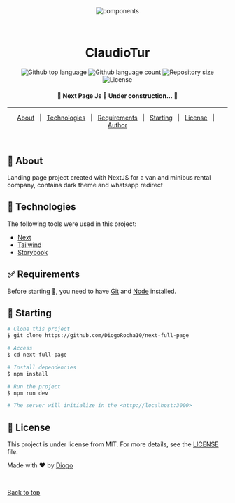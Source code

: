 <div align="center" id="top"> 
  <img src="./.github/app.gif" alt="components" />

&#xa0;

</div>

<h1 align="center">ClaudioTur</h1>

<p align="center">
  <img alt="Github top language" src="https://img.shields.io/github/languages/top/DiogoRocha10/next-full-page?color=56BEB8">

  <img alt="Github language count" src="https://img.shields.io/github/languages/count/DiogoRocha10/next-full-page?color=56BEB8">

  <img alt="Repository size" src="https://img.shields.io/github/repo-size/DiogoRocha10/next-full-page?color=56BEB8">

  <img alt="License" src="https://img.shields.io/github/license/DiogoRocha10/next-full-page?color=56BEB8">

</p>

<Status>

<h4 align="center">
	🚧  Next Page Js 🚀 Under construction...  🚧
</h4>

<hr>

<p align="center">
  <a href="#dart-about">About</a> &#xa0; | &#xa0; 
  <a href="#rocket-technologies">Technologies</a> &#xa0; | &#xa0;
  <a href="#white_check_mark-requirements">Requirements</a> &#xa0; | &#xa0;
  <a href="#checkered_flag-starting">Starting</a> &#xa0; | &#xa0;
  <a href="#memo-license">License</a> &#xa0; | &#xa0;
  <a href="https://github.com/DiogoRocha10" target="_blank">Author</a>
</p>

<br>

## :dart: About

Landing page project created with NextJS for a van and minibus rental company, contains dark theme and whatsapp redirect

## :rocket: Technologies

The following tools were used in this project:

- [Next](https://nextjs.org/)
- [Tailwind](https://tailwindcss.com/)
- [Storybook](https://storybook.js.org/)

## :white_check_mark: Requirements

Before starting :checkered_flag:, you need to have [Git](https://git-scm.com) and [Node](https://nodejs.org/en/) installed.

## :checkered_flag: Starting

```bash
# Clone this project
$ git clone https://github.com/DiogoRocha10/next-full-page

# Access
$ cd next-full-page

# Install dependencies
$ npm install

# Run the project
$ npm run dev

# The server will initialize in the <http://localhost:3000>
```

## :memo: License

This project is under license from MIT. For more details, see the [LICENSE](LICENSE.md) file.

Made with :heart: by <a href="https://github.com/DiogoRocha10" target="_blank">Diogo</a>

&#xa0;

<a href="#top">Back to top</a>

